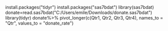 install.packages("tidyr")
install.packages("sas7bdat")
library(sas7bdat)
donate=read.sas7bdat("C:/Users/emile/Downloads/donate.sas7bdat")
library(tidyr)
donate%>%
pivot_longer(c(Qtr1, Qtr2, Qtr3, Qtr4), names_to = "Qtr", values_to = "donate_rate")
